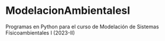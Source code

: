 # ModelacionAmbientalesI
Programas en Python para el curso de Modelación de Sistemas Físicoambientales I (2023-II)
